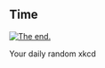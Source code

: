 ## Time
[![The end.](https://imgs.xkcd.com/comics/time.png)](https://xkcd.com/1190/ "The end.")

Your daily random xkcd
